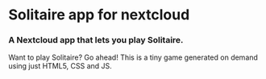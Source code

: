 <p align="center">
<h1>Solitaire app for nextcloud</h1>
<h3>A Nextcloud app that lets you play Solitaire.</h3>
Want to play Solitaire? Go ahead! This is a tiny game generated on demand using just HTML5, CSS and JS.
</p>
